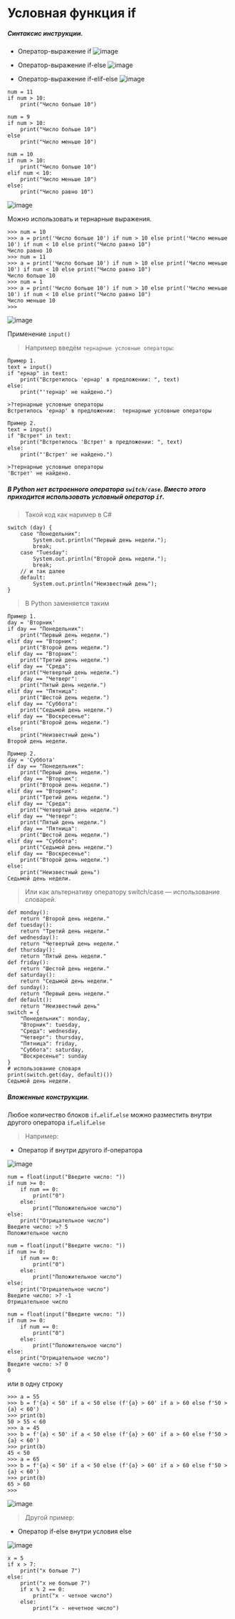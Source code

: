 # Условная функция if
##### Синтаксис инструкции.
- Оператор-выражение if
![image](https://github.com/tvgVita69/python_begin/assets/98489171/6d372d9f-fa6f-4bba-af2b-f7810601af71)

- Оператор-выражение if-else
![image](https://github.com/tvgVita69/python_begin/assets/98489171/07a93b02-97eb-4ca8-a30c-b6a6f25b84f5)

- Оператор-выражение if-elif-else
![image](https://github.com/tvgVita69/python_begin/assets/98489171/f3f37702-6fb2-4930-9e79-3759c73e9c6e)

```
num = 11
if num > 10:
    print("Число больше 10")
```

```
num = 9
if num > 10:
    print("Число больше 10")
else
    print("Число меньше 10")
```

```
num = 10
if num > 10:
    print("Число больше 10")
elif num < 10:
    print("Число меньше 10")
else:
    print("Число равно 10")
```

![image](https://github.com/tvgVita69/python_begin/assets/98489171/a34b8b95-d83d-4d10-b9b2-9d1cfb52e646)

Можно использовать и тернарные выражения.
```
>>> num = 10
>>> a = print('Число больше 10') if num > 10 else print('Число меньше 10') if num < 10 else print("Число равно 10")
Число равно 10
>>> num = 11
>>> a = print('Число больше 10') if num > 10 else print('Число меньше 10') if num < 10 else print("Число равно 10")
Число больше 10
>>> num = 1
>>> a = print('Число больше 10') if num > 10 else print('Число меньше 10') if num < 10 else print("Число равно 10")
Число меньше 10
>>>
```

![image](https://github.com/tvgVita69/python_begin/assets/98489171/b796a1e4-e338-4acc-bf91-f215d96c270b)

Применение ``input()``
> Например введём ``тернарные условные операторы``:

```
Пример 1.
text = input()
if "ернар" in text:
    print("Встретилось 'ернар' в предложении: ", text)
else:
    print("'тернар' не найдено.")

>?тернарные условные операторы
Встретилось 'ернар' в предложении:  тернарные условные операторы

Пример 2.
text = input()
if "Встрет" in text:
    print("Встретилось 'Встрет' в предложении: ", text)
else:
    print("'Встрет' не найдено.")

>?тернарные условные операторы 
'Встрет' не найдено.
```

##### В Python нет встроенного оператора ``switch/case``. Вместо этого приходится использовать условный оператор ``if``.

> Такой код как наример в C#
```
switch (day) {
    case "Понедельник":
        System.out.println("Первый день недели.");
        break;
    case "Tuesday":
        System.out.println("Второй день недели.");
        break;
    // и так далее
    default:
        System.out.println("Неизвестный день");
}
```

> В Python заменяется таким 

```
Пример 1.
day = 'Вторник'
if day == "Понедельник":
    print("Первый день недели.")
elif day == "Вторник":
    print("Второй день недели.")
elif day == "Вторник":
    print("Третий день недели.")
elif day == "Среда":
    print("Четвертый день недели.")
elif day == "Четверг":
    print("Пятый день недели.")
elif day == "Пятница":
    print("Шестой день недели.")
elif day == "Суббота":
    print("Седьмой день недели.")
elif day == "Воскресенье":
    print("Второй день недели.")
else:
    print("Неизвестный день")
Второй день недели.

Пример 2.
day = 'Суббота'
if day == "Понедельник":
    print("Первый день недели.")
elif day == "Вторник":
    print("Второй день недели.")
elif day == "Вторник":
    print("Третий день недели.")
elif day == "Среда":
    print("Четвертый день недели.")
elif day == "Четверг":
    print("Пятый день недели.")
elif day == "Пятница":
    print("Шестой день недели.")
elif day == "Суббота":
    print("Седьмой день недели.")
elif day == "Воскресенье":
    print("Второй день недели.")
else:
    print("Неизвестный день")
Седьмой день недели.
```
> Или как альтернативу оператору switch/case — использование словарей.

```
def monday():
    return "Второй день недели."
def tuesday():
    return "Третий день недели."
def wednesday():
    return "Четвертый день недели."
def thursday():
    return "Пятый день недели."
def friday():
    return "Шестой день недели."
def saturday():
    return "Седьмой день недели."
def sunday():
    return "Первый день недели."
def default():
    return "Неизвестный день"
switch = {
    "Понедельник": monday,
    "Вторник": tuesday,
    "Среда": wednesday,
    "Четверг": thursday,
    "Пятница": friday,
    "Суббота": saturday,
    "Воскресенье": sunday
}
# использование словаря
print(switch.get(day, default)())
Седьмой день недели.
```
##### Вложенные конструкции.

Любое количество блоков ``if…elif…else`` можно разместить внутри другого оператора ``if…elif…else``
> Например:
- Оператор if внутри другого if-оператора

![image](https://github.com/tvgVita69/python_begin/assets/98489171/69a14337-d69f-4067-8220-47272003ab89)

```
num = float(input("Введите число: "))
if num >= 0:
    if num == 0:
        print("0")
    else:
        print("Положительное число")
else:
    print("Отрицательное число")
Введите число: >? 5
Положительное число

num = float(input("Введите число: "))
if num >= 0:
    if num == 0:
        print("0")
    else:
        print("Положительное число")
else:
    print("Отрицательное число")
Введите число: >? -1
Отрицательное число

num = float(input("Введите число: "))
if num >= 0:
    if num == 0:
        print("0")
    else:
        print("Положительное число")
else:
    print("Отрицательное число")
Введите число: >? 0
0
```
или в одну строку
```
>>> a = 55
>>> b = f'{a} < 50' if a < 50 else (f'{a} > 60' if a > 60 else f'50 > {a} < 60')
>>> print(b)
50 > 55 < 60
>>> a = 45
>>> b = f'{a} < 50' if a < 50 else (f'{a} > 60' if a > 60 else f'50 > {a} < 60')
>>> print(b)
45 < 50
>>> a = 65
>>> b = f'{a} < 50' if a < 50 else (f'{a} > 60' if a > 60 else f'50 > {a} < 60')
>>> print(b)
65 > 60
>>>
```
![image](https://github.com/tvgVita69/python_begin/assets/98489171/60e1298a-4c5a-4830-83ed-119c1b4c054f)

> Другой пример:
- Оператор if-else внутри условия else

 ![image](https://github.com/tvgVita69/python_begin/assets/98489171/460a762b-ff8b-4c43-ab74-8d5cdb5e20f0)
 
```
x = 5
if x > 7:
    print("x больше 7")
else:
    print("x не больше 7")
    if x % 2 == 0:
        print("x - четное число")
    else:
        print("x - нечетное число")
```











